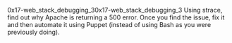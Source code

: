 0x17-web_stack_debugging_30x17-web_stack_debugging_3
Using strace, find out why Apache is returning a 500 error. Once you find the issue, fix it and then automate it using Puppet (instead of using Bash as you were previously doing).
